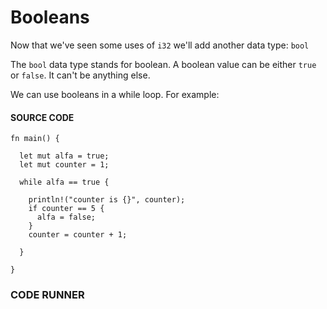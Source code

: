 # Booleans

Now that we've seen some uses of `i32`
we'll add another data type: `bool`

The `bool` data type stands for boolean.
A boolean value can be either `true` or
`false`. It can't be anything else.

We can use booleans in a while loop.
For example:

#### SOURCE CODE

```rust, noplayground, EXAMPLE1
fn main() {

  let mut alfa = true;
  let mut counter = 1;

  while alfa == true {

    println!("counter is {}", counter);
    if counter == 5 {
      alfa = false;
    }
    counter = counter + 1;

  }

}
```

### CODE RUNNER

```rust, editable, CODE1

```

